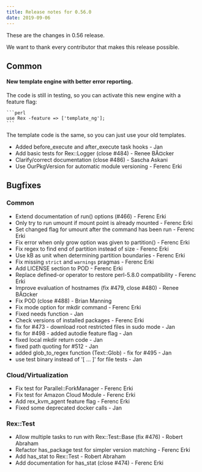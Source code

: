 ```yaml
---
title: Release notes for 0.56.0
date: 2019-09-06
---
```


These are the changes in 0.56 release.

We want to thank every contributor that makes this release possible.

## Common

#### New template engine with better error reporting.

The code is still in testing, so you can activate this new engine with a feature flag:

    ```perl
    use Rex -feature => ['template_ng'];
    ```

The template code is the same, so you can just use your old templates.

-   Added before\_execute and after\_execute task hooks - Jan
-   Add basic tests for Rex::Logger (close \#484) - Renee BÃ¤cker
-   Clarify/correct documentation (close \#486) - Sascha Askani
-   Use OurPkgVersion for automatic module versioning - Ferenc Erki

## Bugfixes

### Common

-   Extend documentation of run() options (\#466) - Ferenc Erki
-   Only try to run umount if mount point is already mounted - Ferenc Erki
-   Set changed flag for umount after the command has been run - Ferenc Erki
-   Fix error when only grow option was given to partition() - Ferenc Erki
-   Fix regex to find end of partition instead of size - Ferenc Erki
-   Use kB as unit when determining partition boundaries - Ferenc Erki
-   Fix missing `strict` and `warnings` pragmas - Ferenc Erki
-   Add LICENSE section to POD - Ferenc Erki
-   Replace defined-or operator to restore perl-5.8.0 compatibility - Ferenc Erki
-   Improve evaluation of hostnames (fix \#479, close \#480) - Renee BÃ¤cker
-   Fix POD (close \#488) - Brian Manning
-   Fix mode option for mkdir command - Ferenc Erki
-   Fixed needs function - Jan
-   Check versions of installed packages - Ferenc Erki
-   fix for \#473 - download root restricted files in sudo mode - Jan
-   fix for \#498 - added autodie feature flag - Jan
-   fixed local mkdir return code - Jan
-   fixed path quoting for \#512 - Jan
-   added glob\_to\_regex function (Text::Glob) - fix for \#495 - Jan
-   use test binary instead of '\[ ... \]' for file tests - Jan

### Cloud/Virtualization

-   Fix test for Parallel::ForkManager - Ferenc Erki
-   Fix test for Amazon Cloud Module - Ferenc Erki
-   Add rex\_kvm\_agent feature flag - Ferenc Erki
-   Fixed some deprecated docker calls - Jan

### Rex::Test

-   Allow multiple tasks to run with Rex::Test::Base (fix \#476) - Robert Abraham
-   Refactor has\_package test for simpler version matching - Ferenc Erki
-   Add has\_stat to Rex::Test - Robert Abraham
-   Add documentation for has\_stat (close \#474) - Ferenc Erki

